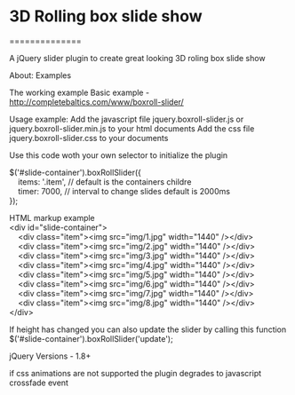 <h1>3D Rolling box slide show</h1>
==============

A jQuery slider plugin to create great looking 3D roling box slide show

About: Examples
 
The working example
Basic example     - http://completebaltics.com/www/boxroll-slider/
 
Usage example:
Add the javascript file jquery.boxroll-slider.js or jquery.boxroll-slider.min.js to your html documents <HEAD>
Add the css file jquery.boxroll-slider.css to your documents <HEAD>
 
Use this code woth your own selector to initialize the plugin

$('#slide-container').boxRollSlider({<br/>
&nbsp;&nbsp;&nbsp;&nbsp;items: '.item', // default is the containers childre<br/>
&nbsp;&nbsp;&nbsp;&nbsp;timer: 7000, // interval to change slides default is 2000ms<br/>
});

HTML markup example<br/>
\<div id="slide-container"\><br/>
&nbsp;&nbsp;&nbsp;&nbsp;\<div class="item">\<img src="img/1.jpg" width="1440" />\</div><br/>
&nbsp;&nbsp;&nbsp;&nbsp;\<div class="item">\<img src="img/2.jpg" width="1440" />\</div><br/>
&nbsp;&nbsp;&nbsp;&nbsp;\<div class="item">\<img src="img/3.jpg" width="1440" />\</div><br/>
&nbsp;&nbsp;&nbsp;&nbsp;\<div class="item">\<img src="img/4.jpg" width="1440" />\</div><br/>
&nbsp;&nbsp;&nbsp;&nbsp;\<div class="item">\<img src="img/5.jpg" width="1440" />\</div><br/>
&nbsp;&nbsp;&nbsp;&nbsp;\<div class="item">\<img src="img/6.jpg" width="1440" />\</div><br/>
&nbsp;&nbsp;&nbsp;&nbsp;\<div class="item">\<img src="img/7.jpg" width="1440" />\</div><br/>
&nbsp;&nbsp;&nbsp;&nbsp;\<div class="item">\<img src="img/8.jpg" width="1440" />\</div><br/>
\</div>
 
 If height has changed you can also update the slider by calling this function<br/>
 $('#slide-container').boxRollSlider('update');
 
 jQuery Versions - 1.8+
 
 if css animations are not supported the plugin degrades to javascript crossfade event
